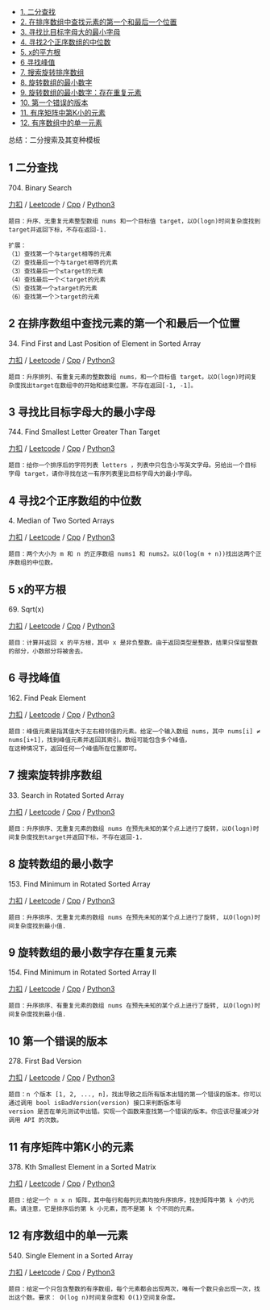 <!-- GFM-TOC -->
* [1. 二分查找](#1-二分查找)
* [2. 在排序数组中查找元素的第一个和最后一个位置](#2-在排序数组中查找元素的第一个和最后一个位置)
* [3. 寻找比目标字母大的最小字母 ](#3-寻找比目标字母大的最小字母 )
* [4. 寻找2个正序数组的中位数](#4-寻找2个正序数组的中位数)
* [5. x的平方根](#5-x的平方根)
* [6 寻找峰值](#6-寻找峰值)
* [7. 搜索旋转排序数组](#7-搜索旋转排序数组)
* [8. 旋转数组的最小数字](#8-旋转数组的最小数字)
* [9. 旋转数组的最小数字：存在重复元素](#9-旋转数组的最小数字存在重复元素)
* [10. 第一个错误的版本](#10-第一个错误的版本)
* [11. 有序矩阵中第K小的元素](#11-有序矩阵中第K小的元素)
* [12. 有序数组中的单一元素](#12-有序数组中的单一元素)
<!-- GFM-TOC -->

总结：二分搜索及其变种模板

## 1 二分查找
704\. Binary Search

[力扣](https://leetcode-cn.com/problems/binary-search/) / [Leetcode](https://leetcode.com/problems/binary-search/) / [Cpp](../algo_04_erfen/L704.cpp) / [Python3](../python-algorithm/algo_04_erfen/L704.py)
```
题目：升序、无重复元素整型数组 nums 和一个目标值 target，以O(logn)时间复杂度找到target并返回下标，不存在返回-1.  
```
```
扩展：   
（1）查找第一个与target相等的元素  
（2）查找最后一个与target相等的元素
（3）查找最后一个≤target的元素
（4）查找最后一个＜target的元素
（5）查找第一个≥target的元素
（6）查找第一个＞target的元素
```
## 2 在排序数组中查找元素的第一个和最后一个位置
34\. Find First and Last Position of Element in Sorted Array

[力扣](https://leetcode-cn.com/problems/find-first-and-last-position-of-element-in-sorted-array/) / [Leetcode](https://leetcode.com/problems/find-first-and-last-position-of-element-in-sorted-array/) / [Cpp](../algo_04_erfen/L34-m.cpp) / [Python3](../python-algorithm/algo_04_erfen/L34-m.py)
```
题目：升序排列、有重复元素的整数数组 nums，和一个目标值 target。以O(logn)时间复杂度找出target在数组中的开始和结束位置。不存在返回[-1, -1]。
```

## 3 寻找比目标字母大的最小字母
744\. Find Smallest Letter Greater Than Target

[力扣](https://leetcode-cn.com/problems/find-smallest-letter-greater-than-target/) / [Leetcode](https://leetcode.com/problems/find-smallest-letter-greater-than-target/) / [Cpp](../algo_04_erfen/L744.cpp) / [Python3](../python-algorithm/algo_04_erfen/L744.py)
```
题目：给你一个排序后的字符列表 letters ，列表中只包含小写英文字母。另给出一个目标字母 target，请你寻找在这一有序列表里比目标字母大的最小字母。
```

## 4 寻找2个正序数组的中位数
4\. Median of Two Sorted Arrays

[力扣](https://leetcode-cn.com/problems/median-of-two-sorted-arrays/) / [Leetcode](https://leetcode.com/problems/median-of-two-sorted-arrays/) / [Cpp](../algo_04_erfen/L4-h.cpp) / [Python3](../python-algorithm/algo_04_erfen/L4-h.py)
```
题目：两个大小为 m 和 n 的正序数组 nums1 和 nums2。以O(log(m + n))找出这两个正序数组的中位数。
```

## 5 x的平方根
69\. Sqrt(x)

[力扣](https://leetcode-cn.com/problems/sqrtx/) / [Leetcode](https://leetcode.com/problems/sqrtx/) / [Cpp](../algo_04_erfen/L69.cpp) / [Python3](../python-algorithm/algo_04_erfen/L69.py)
```
题目：计算并返回 x 的平方根，其中 x 是非负整数。由于返回类型是整数，结果只保留整数的部分，小数部分将被舍去。
```

## 6 寻找峰值
162\. Find Peak Element

[力扣](https://leetcode-cn.com/problems/find-peak-element/) / [Leetcode](https://leetcode.com/problems/find-peak-element/) / [Cpp](../algo_04_erfen/L162-m.cpp) / [Python3](../python-algorithm/algo_04_erfen/L162-m.py)
```
题目：峰值元素是指其值大于左右相邻值的元素。给定一个输入数组 nums，其中 nums[i] ≠ nums[i+1]，找到峰值元素并返回其索引。数组可能包含多个峰值，
在这种情况下，返回任何一个峰值所在位置即可。
```

## 7 搜索旋转排序数组
33\. Search in Rotated Sorted Array

[力扣](https://leetcode-cn.com/problems/search-in-rotated-sorted-array/) / [Leetcode](https://leetcode.com/problems/search-in-rotated-sorted-array/) / [Cpp](../algo_04_erfen/L33-m.cpp) / [Python3](../python-algorithm/algo_04_erfen/L33-m.py)
```
题目：升序排序、无重复元素的数组 nums 在预先未知的某个点上进行了旋转，以O(logn)时间复杂度找到target并返回下标，不存在返回-1. 
```

## 8 旋转数组的最小数字
153\. Find Minimum in Rotated Sorted Array	 

[力扣](https://leetcode-cn.com/problems/find-minimum-in-rotated-sorted-array/) / [Leetcode](https://leetcode.com/problems/find-minimum-in-rotated-sorted-array/) / [Cpp](../algo_04_erfen/L153-m.cpp) / [Python3](../python-algorithm/algo_04_erfen/L153-m.py)
```
题目：升序排序、无重复元素的数组 nums 在预先未知的某个点上进行了旋转, 以O(logn)时间复杂度找到最小值.
```

## 9 旋转数组的最小数字存在重复元素  
154\. Find Minimum in Rotated Sorted Array II

[力扣](https://leetcode-cn.com/problems/find-minimum-in-rotated-sorted-array-ii/) / [Leetcode](https://leetcode.com/problems/find-minimum-in-rotated-sorted-array-ii/) / [Cpp](../algo_04_erfen/L154-h.cpp) / [Python3](../python-algorithm/algo_04_erfen/L154-h.py)
```
题目：升序排序、有重复元素的数组 nums 在预先未知的某个点上进行了旋转, 以O(logn)时间复杂度找到最小值.
```

## 10 第一个错误的版本
278\. First Bad Version

[力扣](https://leetcode-cn.com/problems/first-bad-version/) / [Leetcode](https://leetcode.com/problems/first-bad-version/) / [Cpp](../algo_04_erfen/L278.cpp) / [Python3](../python-algorithm/algo_04_erfen/L278.py)
```
题目：n 个版本 [1, 2, ..., n]，找出导致之后所有版本出错的第一个错误的版本。你可以通过调用 bool isBadVersion(version) 接口来判断版本号
version 是否在单元测试中出错。实现一个函数来查找第一个错误的版本。你应该尽量减少对调用 API 的次数。
```

## 11 有序矩阵中第K小的元素
378\. Kth Smallest Element in a Sorted Matrix

[力扣](https://leetcode-cn.com/problems/kth-smallest-element-in-a-sorted-matrix/) / [Leetcode](https://leetcode.com/problems/kth-smallest-element-in-a-sorted-matrix/) / [Cpp](../algo_04_erfen/L378-m.cpp) / [Python3](../python-algorithm/algo_04_erfen/L378-m.py)
```
题目：给定一个 n x n 矩阵，其中每行和每列元素均按升序排序，找到矩阵中第 k 小的元素。请注意，它是排序后的第 k 小元素，而不是第 k 个不同的元素。
```

## 12 有序数组中的单一元素
540\. Single Element in a Sorted Array

[力扣](https://leetcode-cn.com/problems/single-element-in-a-sorted-array/) / [Leetcode](https://leetcode.com/problems/single-element-in-a-sorted-array/) / [Cpp](../algo_04_erfen/L540-m.cpp) / [Python3](../python-algorithm/algo_04_erfen/L540-m.py)
```
题目：给定一个只包含整数的有序数组，每个元素都会出现两次，唯有一个数只会出现一次，找出这个数。要求： O(log n)时间复杂度和 O(1)空间复杂度。
```
